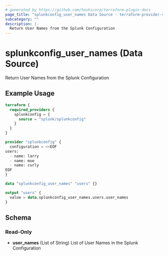 ```yaml
---
# generated by https://github.com/hashicorp/terraform-plugin-docs
page_title: "splunkconfig_user_names Data Source - terraform-provider-splunkconfig"
subcategory: ""
description: |-
  Return User Names from the Splunk Configuration
---
```


# splunkconfig_user_names (Data Source)

Return User Names from the Splunk Configuration

## Example Usage

```terraform
terraform {
  required_providers {
    splunkconfig = {
      source = "splunk/splunkconfig"
    }
  }
}

provider "splunkconfig" {
  configuration = <<EOF
users:
  - name: larry
  - name: moe
  - name: curly
EOF
}

data "splunkconfig_user_names" "users" {}

output "users" {
  value = data.splunkconfig_user_names.users.user_names
}
```

<!-- schema generated by tfplugindocs -->
## Schema

### Read-Only

- **user_names** (List of String) List of User Names in the Splunk Configuration


